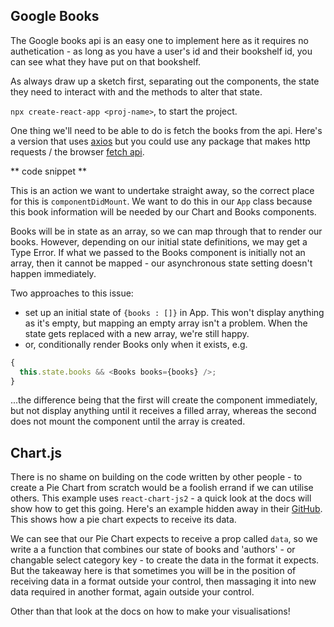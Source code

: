 ## Google Books

The Google books api is an easy one to implement here as it requires no authetication - as long as you have a user's id and their bookshelf id, you can see what they have put on that bookshelf.

As always draw up a sketch first, separating out the components, the state they need to interact with and the methods to alter that state.

`npx create-react-app <proj-name>`, to start the project.

One thing we'll need to be able to do is fetch the books from the api. Here's a version that uses [axios](https://github.com/axios/axios) but you could use any package that makes http requests / the browser [fetch api](https://developer.mozilla.org/en-US/docs/Web/API/Fetch_API).

** code snippet **

This is an action we want to undertake straight away, so the correct place for this is `componentDidMount`. We want to do this in our `App` class because this book information will be needed by our Chart and Books components.

Books will be in state as an array, so we can map through that to render our books. However, depending on our initial state definitions, we may get a Type Error. If what we passed to the Books component is initially not an array, then it cannot be mapped - our asynchronous state setting doesn't happen immediately.

Two approaches to this issue:

- set up an initial state of `{books : []}` in App. This won't display anything as it's empty, but mapping an empty array isn't a problem. When the state gets replaced with a new array, we're still happy.
- or, conditionally render Books only when it exists, e.g.

```js
{
  this.state.books && <Books books={books} />;
}
```

...the difference being that the first will create the component immediately, but not display anything until it receives a filled array, whereas the second does not mount the component until the array is created.

## Chart.js

There is no shame on building on the code written by other people - to create a Pie Chart from scratch would be a foolish errand if we can utilise others. This example uses `react-chart-js2` - a quick look at the docs will show how to get this going. Here's an example hidden away in their [GitHub](https://github.com/jerairrest/react-chartjs-2/blob/master/example/src/components/pie.js). This shows how a pie chart expects to receive its data.

We can see that our Pie Chart expects to receive a prop called `data`, so we write a a function that combines our state of books and 'authors' - or changable select category key - to create the data in the format it expects. But the takeaway here is that sometimes you will be in the position of receiving data in a format outside your control, then massaging it into new data required in another format, again outside your control.

Other than that look at the docs on how to make your visualisations!
